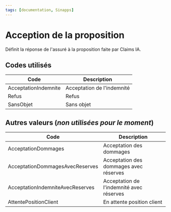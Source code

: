 ```yaml
---
tags: [documentation, Sinapps]
---
```


# Acception de la proposition

Définit la réponse de l'assuré à la proposition faite par Claims IA.

## Codes utilisés

| Code                 | Description                |
| -------------------- | -------------------------- |
| AcceptationIndemnite | Acceptation de l'indemnité |
| Refus                | Refus                      |
| SansObjet            | Sans objet                 |

## Autres valeurs (_non utilisées pour le moment_)

| Code                             | Description                              |
| -------------------------------- | ---------------------------------------- |
| AcceptationDommages              | Acceptation des dommages                 |
| AcceptationDommagesAvecReserves  | Acceptation des dommages avec réserves   |
| AcceptationIndemniteAvecReserves | Acceptation de l'indemnité avec réserves |
| AttentePositionClient            | En attente position client               |
